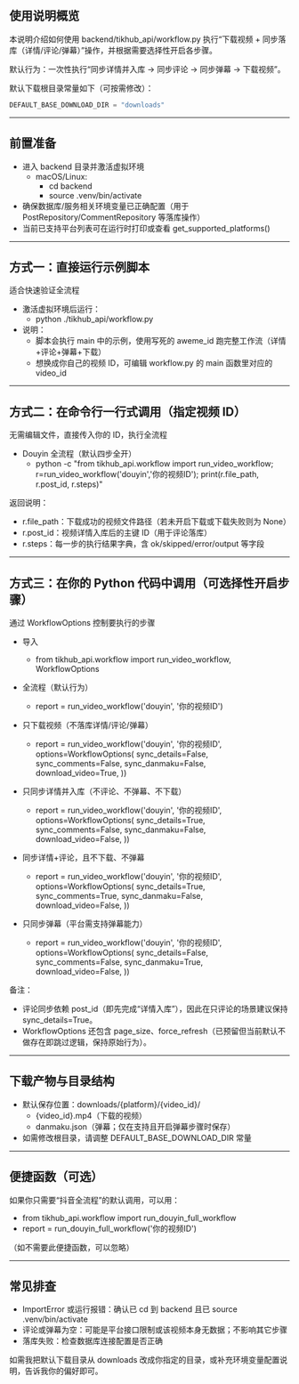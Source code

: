 ## 使用说明概览
本说明介绍如何使用 backend/tikhub_api/workflow.py 执行“下载视频 + 同步落库（详情/评论/弹幕）”操作，并根据需要选择性开启各步骤。

默认行为：一次性执行“同步详情并入库 → 同步评论 → 同步弹幕 → 下载视频”。

默认下载根目录常量如下（可按需修改）：
````python path=backend/tikhub_api/workflow.py mode=EXCERPT
DEFAULT_BASE_DOWNLOAD_DIR = "downloads"
````

---

## 前置准备
- 进入 backend 目录并激活虚拟环境
  - macOS/Linux:
    - cd backend
    - source .venv/bin/activate
- 确保数据库/服务相关环境变量已正确配置（用于 PostRepository/CommentRepository 等落库操作）
- 当前已支持平台列表可在运行时打印或查看 get_supported_platforms()

---

## 方式一：直接运行示例脚本
适合快速验证全流程

- 激活虚拟环境后运行：
  - python ./tikhub_api/workflow.py
- 说明：
  - 脚本会执行 main 中的示例，使用写死的 aweme_id 跑完整工作流（详情+评论+弹幕+下载）
  - 想换成你自己的视频 ID，可编辑 workflow.py 的 main 函数里对应的 video_id

---

## 方式二：在命令行一行式调用（指定视频 ID）
无需编辑文件，直接传入你的 ID，执行全流程

- Douyin 全流程（默认四步全开）
  - python -c "from tikhub_api.workflow import run_video_workflow; r=run_video_workflow('douyin','你的视频ID'); print(r.file_path, r.post_id, r.steps)"

返回说明：
- r.file_path：下载成功的视频文件路径（若未开启下载或下载失败则为 None）
- r.post_id：视频详情入库后的主键 ID（用于评论落库）
- r.steps：每一步的执行结果字典，含 ok/skipped/error/output 等字段

---

## 方式三：在你的 Python 代码中调用（可选择性开启步骤）
通过 WorkflowOptions 控制要执行的步骤

- 导入
  - from tikhub_api.workflow import run_video_workflow, WorkflowOptions

- 全流程（默认行为）
  - report = run_video_workflow('douyin', '你的视频ID')

- 只下载视频（不落库详情/评论/弹幕）
  - report = run_video_workflow('douyin', '你的视频ID', options=WorkflowOptions(
      sync_details=False,
      sync_comments=False,
      sync_danmaku=False,
      download_video=True,
    ))

- 只同步详情并入库（不评论、不弹幕、不下载）
  - report = run_video_workflow('douyin', '你的视频ID', options=WorkflowOptions(
      sync_details=True,
      sync_comments=False,
      sync_danmaku=False,
      download_video=False,
    ))

- 同步详情+评论，且不下载、不弹幕
  - report = run_video_workflow('douyin', '你的视频ID', options=WorkflowOptions(
      sync_details=True,
      sync_comments=True,
      sync_danmaku=False,
      download_video=False,
    ))

- 只同步弹幕（平台需支持弹幕能力）
  - report = run_video_workflow('douyin', '你的视频ID', options=WorkflowOptions(
      sync_details=False,
      sync_comments=False,
      sync_danmaku=True,
      download_video=False,
    ))

备注：
- 评论同步依赖 post_id（即先完成“详情入库”），因此在只评论的场景建议保持 sync_details=True。
- WorkflowOptions 还包含 page_size、force_refresh（已预留但当前默认不做存在即跳过逻辑，保持原始行为）。

---

## 下载产物与目录结构
- 默认保存位置：downloads/{platform}/{video_id}/
  - {video_id}.mp4（下载的视频）
  - danmaku.json（弹幕；仅在支持且开启弹幕步骤时保存）
- 如需修改根目录，请调整 DEFAULT_BASE_DOWNLOAD_DIR 常量

---

## 便捷函数（可选）
如果你只需要“抖音全流程”的默认调用，可以用：
- from tikhub_api.workflow import run_douyin_full_workflow
- report = run_douyin_full_workflow('你的视频ID')

（如不需要此便捷函数，可以忽略）

---

## 常见排查
- ImportError 或运行报错：确认已 cd 到 backend 且已 source .venv/bin/activate
- 评论或弹幕为空：可能是平台接口限制或该视频本身无数据；不影响其它步骤
- 落库失败：检查数据库连接配置是否正确

如需我把默认下载目录从 downloads 改成你指定的目录，或补充环境变量配置说明，告诉我你的偏好即可。
